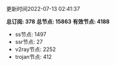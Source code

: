 更新时间2022-07-13 02:41:37

**总订阅: 378**
**总节点: 15863**
**有效节点: 4188**
- ss节点: 1497
- ssr节点: 27
- v2ray节点: 2252
- trojan节点: 412
